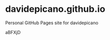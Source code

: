 # davidepicano.github.io
Personal GitHub Pages site for davidepicano

























aBFXjD
